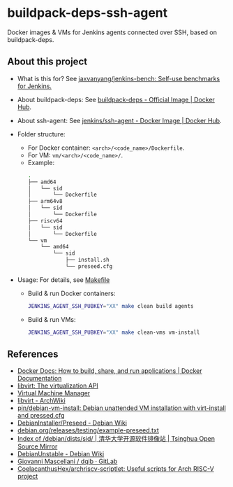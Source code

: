 # buildpack-deps-ssh-agent

Docker images & VMs for Jenkins agents connected over SSH, based on buildpack-deps.

## About this project

- What is this for?
  See [jaxvanyang/jenkins-bench: Self-use benchmarks for Jenkins.](https://github.com/jaxvanyang/jenkins-bench)

- About buildpack-deps:
  See [buildpack-deps - Official Image | Docker Hub](https://hub.docker.com/_/buildpack-deps).

- About ssh-agent:
  See [jenkins/ssh-agent - Docker Image | Docker Hub](https://hub.docker.com/r/jenkins/ssh-agent).

- Folder structure:
  - For Docker container: `<arch>/<code_name>/Dockerfile`.
  - For VM: `vm/<arch>/<code_name>/`.
  - Example:
    ```bash
    .
    ├── amd64
    │   └── sid
    │       └── Dockerfile
    ├── arm64v8
    │   └── sid
    │       └── Dockerfile
    ├── riscv64
    │   └── sid
    │       └── Dockerfile
    └── vm
        └── amd64
            └── sid
                ├── install.sh
                └── preseed.cfg
    ```

- Usage: For details, see [Makefile](Makefile)
  - Build & run Docker containers:
    ```bash
    JENKINS_AGENT_SSH_PUBKEY="XX" make clean build agents
    ```
  - Build & run VMs:
    ```bash
    JENKINS_AGENT_SSH_PUBKEY="XX" make clean-vms vm-install
    ```

## References

- [Docker Docs: How to build, share, and run applications | Docker Documentation](https://docs.docker.com/)
- [libvirt: The virtualization API](https://libvirt.org/)
- [Virtual Machine Manager](https://virt-manager.org/index.html)
- [libvirt - ArchWiki](https://wiki.archlinux.org/title/Libvirt)
- [pin/debian-vm-install: Debian unattended VM installation with virt-install and pressed.cfg](https://github.com/pin/debian-vm-install)
- [DebianInstaller/Preseed - Debian Wiki](https://wiki.debian.org/DebianInstaller/Preseed)
- [debian.org/releases/testing/example-preseed.txt](https://www.debian.org/releases/testing/example-preseed.txt)
- [Index of /debian/dists/sid/ | 清华大学开源软件镜像站 | Tsinghua Open Source Mirror](https://mirrors.tuna.tsinghua.edu.cn/debian/dists/sid/)
- [DebianUnstable - Debian Wiki](https://wiki.debian.org/DebianUnstable#Installation)
- [Giovanni Mascellani / dqib · GitLab](https://gitlab.com/giomasce/dqib)
- [CoelacanthusHex/archriscv-scriptlet: Useful scripts for Arch RISC-V project](https://github.com/CoelacanthusHex/archriscv-scriptlet)
